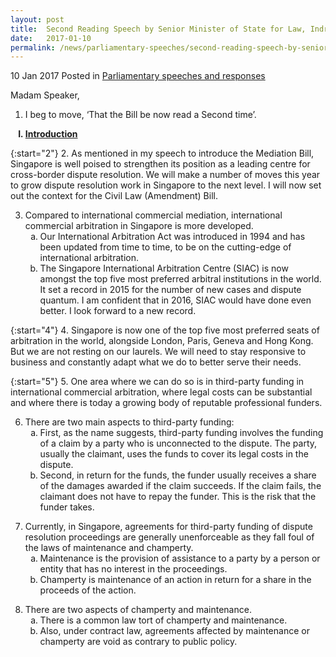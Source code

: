 ```yaml
---
layout: post
title:  Second Reading Speech by Senior Minister of State for Law, Indranee Rajah SC, on the Civil (Amendment) Bill 2016
date:   2017-01-10
permalink: /news/parliamentary-speeches/second-reading-speech-by-senior-minister-of-state-for-law--indra3
---
```


10 Jan 2017 Posted in [Parliamentary speeches and responses](/news/parliamentary-speeches)

Madam Speaker,


1. I beg to move, ‘That the Bill be now read a Second time’.

<ol style="list-style-type: upper-roman; font-weight:bold;">
<li><u> Introduction</u></li>
</ol>

{:start="2"}
2. As mentioned in my speech to introduce the Mediation Bill, Singapore is well poised to strengthen its position as a leading centre for cross-border dispute resolution. We will make a number of moves this year to grow dispute resolution work in Singapore to the next level. I will now set out the context for the Civil Law (Amendment) Bill.

<ol start="3">
<li>Compared to international commercial mediation, international commercial arbitration in Singapore is more developed.  

<ol style="list-style-type: lower-alpha">
<li> Our International Arbitration Act was introduced in 1994 and has been updated from time to time, to be on the cutting-edge of international arbitration.</li>
<li> The Singapore International Arbitration Centre (SIAC) is now amongst the top five most preferred arbitral institutions in the world. It set a record in 2015 for the number of new cases and dispute quantum. I am confident that in 2016, SIAC would have done even better. I look forward to a new record.

</li>
</ol>

</li>
</ol>

{:start="4"}
4. Singapore is now one of the top five most preferred seats of arbitration in the world, alongside London, Paris, Geneva and Hong Kong. But we are not resting on our laurels. We will need to stay responsive to business and constantly adapt what we do to better serve their needs.

{:start="5"}
5. One area where we can do so is in third-party funding in international commercial arbitration, where legal costs can be substantial and where there is today a growing body of reputable professional funders.  


<ol start="6">
<li>There are two main aspects to third-party funding:

<ol style="list-style-type: lower-alpha">
<li>First, as the name suggests, third-party funding involves the funding of a claim by a party who is unconnected to the dispute. The party, usually the claimant, uses the funds to cover its legal costs in the dispute.</li>
<li>Second, in return for the funds, the funder usually receives a share of the damages awarded if the claim succeeds. If the claim fails, the claimant does not have to repay the funder. This is the risk that the funder takes.</li>
</ol>

</li>
</ol>

<ol start="7">
<li>  Currently, in Singapore, agreements for third-party funding of dispute resolution proceedings are generally unenforceable as they fall foul of the laws of maintenance and champerty.

<ol style="list-style-type: lower-alpha">
<li>Maintenance is the provision of assistance to a party by a person or entity that has no interest in the proceedings.</li>
<li>Champerty is maintenance of an action in return for a share in the proceeds of the action. </li>
</ol>
 
 
</li>
</ol>

<ol start="8">
<li>There are two aspects of champerty and maintenance.

<ol style="list-style-type: lower-alpha">
<li>There is a common law tort of champerty and maintenance.</li>
<li>Also, under contract law, agreements affected by maintenance or champerty are void as contrary to public policy.</li>
</ol>

</li>
</ol>
